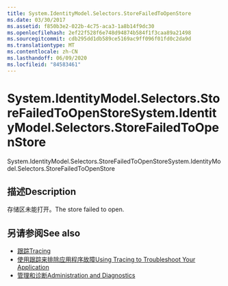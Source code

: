 ```yaml
---
title: System.IdentityModel.Selectors.StoreFailedToOpenStore
ms.date: 03/30/2017
ms.assetid: f850b3e2-022b-4c75-aca3-1a8b14f9dc30
ms.openlocfilehash: 2ef22f528f6e748d94874b584f1f3caa89a21498
ms.sourcegitcommit: cdb295dd1db589ce5169ac9ff096f01fd0c2da9d
ms.translationtype: MT
ms.contentlocale: zh-CN
ms.lasthandoff: 06/09/2020
ms.locfileid: "84583461"
---
```

# <a name="systemidentitymodelselectorsstorefailedtoopenstore"></a><span data-ttu-id="263e5-102">System.IdentityModel.Selectors.StoreFailedToOpenStore</span><span class="sxs-lookup"><span data-stu-id="263e5-102">System.IdentityModel.Selectors.StoreFailedToOpenStore</span></span>
<span data-ttu-id="263e5-103">System.IdentityModel.Selectors.StoreFailedToOpenStore</span><span class="sxs-lookup"><span data-stu-id="263e5-103">System.IdentityModel.Selectors.StoreFailedToOpenStore</span></span>  
  
## <a name="description"></a><span data-ttu-id="263e5-104">描述</span><span class="sxs-lookup"><span data-stu-id="263e5-104">Description</span></span>  
 <span data-ttu-id="263e5-105">存储区未能打开。</span><span class="sxs-lookup"><span data-stu-id="263e5-105">The store failed to open.</span></span>  
  
## <a name="see-also"></a><span data-ttu-id="263e5-106">另请参阅</span><span class="sxs-lookup"><span data-stu-id="263e5-106">See also</span></span>

- [<span data-ttu-id="263e5-107">跟踪</span><span class="sxs-lookup"><span data-stu-id="263e5-107">Tracing</span></span>](index.md)
- [<span data-ttu-id="263e5-108">使用跟踪来排除应用程序故障</span><span class="sxs-lookup"><span data-stu-id="263e5-108">Using Tracing to Troubleshoot Your Application</span></span>](using-tracing-to-troubleshoot-your-application.md)
- [<span data-ttu-id="263e5-109">管理和诊断</span><span class="sxs-lookup"><span data-stu-id="263e5-109">Administration and Diagnostics</span></span>](../index.md)
